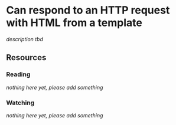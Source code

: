 # Can respond to an HTTP request with HTML from a template
_description tbd_
## Resources
### Reading
_nothing here yet, please add something_
### Watching
_nothing here yet, please add something_
